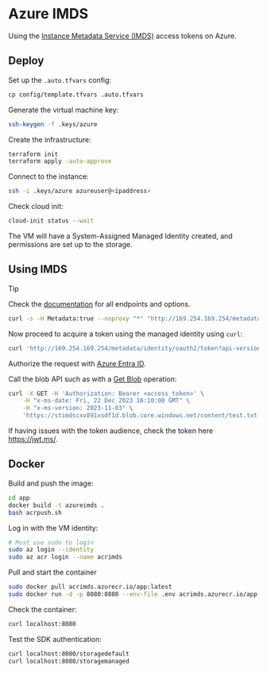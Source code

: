 # Azure IMDS

Using the [Instance Metadata Service (IMDS)][1] access tokens on Azure.

## Deploy

Set up the `.auto.tfvars` config:

```sh
cp config/template.tfvars .auto.tfvars
```

Generate the virtual machine key:

```sh
ssh-keygen -f .keys/azure
```

Create the infrastructure:

```sh
terraform init
terraform apply -auto-approve
```

Connect to the instance:

```sh
ssh -i .keys/azure azureuser@<ipaddress>
```

Check cloud init:

```sh
cloud-init status --wait
```

The VM will have a System-Assigned Managed Identity created, and permissions are set up to the storage.

## Using IMDS

> [!TIP]
> Check the [documentation][1] for all endpoints and options.

```sh
curl -s -H Metadata:true --noproxy "*" "http://169.254.169.254/metadata/instance?api-version=2023-07-01" | jq
```

Now proceed to acquire a token using the managed identity using `curl`:

```sh
curl 'http://169.254.169.254/metadata/identity/oauth2/token?api-version=2018-02-01&resource=https://stimdscxv891xsdf1d.blob.core.windows.net/' -H Metadata:true -s
```

Authorize the request with [Azure Entra ID][3].

Call the blob API such as with a [Get Blob][4] operation:

```sh
curl -X GET -H 'Authorization: Bearer <access_token>' \
    -H "x-ms-date: Fri, 22 Dec 2023 16:10:00 GMT" \
    -H "x-ms-version: 2023-11-03" \
    'https://stimdscxv891xsdf1d.blob.core.windows.net/content/test.txt'
```

If having issues with the token audience, check the token here https://jwt.ms/.

## Docker

Build and push the image:

```sh
cd app
docker build -t azureimds .
bash acrpush.sh
```

Log in with the VM identity:

```sh
# Must use sudo to login
sudo az login --identity
sudo az acr login --name acrimds
```

Pull and start the container

```sh
sudo docker pull acrimds.azurecr.io/app:latest
sudo docker run -d -p 8080:8080 --env-file .env acrimds.azurecr.io/app:latest 
```

Check the container:

```sh
curl localhost:8080
```

Test the SDK authentication:

```sh
curl localhost:8080/storagedefault
curl localhost:8080/storagemanaged
```

[1]: https://learn.microsoft.com/en-us/azure/virtual-machines/instance-metadata-service?tabs=linux
[2]: https://learn.microsoft.com/en-us/entra/identity/managed-identities-azure-resources/how-to-use-vm-token
[3]: https://learn.microsoft.com/en-us/rest/api/storageservices/authorize-with-azure-active-directory
[4]: https://learn.microsoft.com/en-us/rest/api/storageservices/get-blob?tabs=microsoft-entra-id
